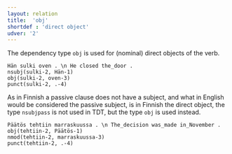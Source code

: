 ```yaml
---
layout: relation
title:  'obj'
shortdef : 'direct object'
udver: '2'
---
```


The dependency type `obj` is used for (nominal) direct objects of the
verb.

<!-- fname:dobj1.pdf -->
~~~ sdparse
Hän sulki oven . \n He closed the_door .
nsubj(sulki-2, Hän-1)
obj(sulki-2, oven-3)
punct(sulki-2, .-4)
~~~

As in Finnish a passive clause does not have a subject, and what in
English would be considered the passive subject, is in Finnish the
direct object, the type `nsubjpass` is not used in TDT, but the type
`obj` is used instead.

<!-- fname:dobj2.pdf -->
~~~ sdparse
Päätös tehtiin marraskuussa . \n The_decision was_made in_November .
obj(tehtiin-2, Päätös-1)
nmod(tehtiin-2, marraskuussa-3)
punct(tehtiin-2, .-4)
~~~

<!-- Fine distinctions in special cases of subjects, objects and
object-cased amount adverbials are discussed in Section
[subj-obj](#sec-subj-obj).-->
<!-- Interlanguage links updated St lis 3 20:59:03 CET 2021 -->
